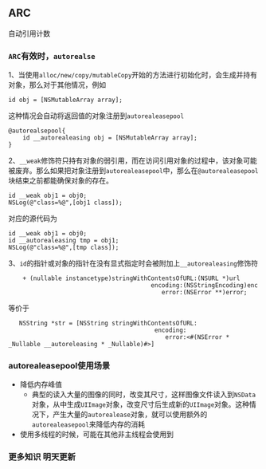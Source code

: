 ## ARC

自动引用计数


### `ARC`有效时，`autorealse`

1、当使用`alloc/new/copy/mutableCopy`开始的方法进行初始化时，会生成并持有对象，那么对于其他情况，例如
	
	id obj = [NSMutableArray array];

这种情况会自动将返回值的对象注册到`autorealeasepool`

	@autorealsepool{
		id __autorealeasing obj = [NSMutableArray array];
	}

2、`__weak`修饰符只持有对象的弱引用，而在访问引用对象的过程中，该对象可能被废弃。那么如果把对象注册到`autorealeasepool`中，那么在`@autorealeasepool`块结束之前都能确保对象的存在。

	id __weak obj1 = obj0;
	NSLog(@"class=%@",[obj1 class]);

对应的源代码为

	id __weak obj1 = obj0;
	id __autorealeasing tmp = obj1;
	NSLog(@"class=%@",[tmp class]);
	
3、`id`的指针或对象的指针在没有显式指定时会被附加上`__autorealeasing`修饰符

	    + (nullable instancetype)stringWithContentsOfURL:(NSURL *)url
                                            encoding:(NSStringEncoding)enc
                                               error:(NSError **)error;

等价于

	   NSString *str = [NSString stringWithContentsOfURL:
                                             encoding:
                                                error:<#(NSError * _Nullable __autoreleasing * _Nullable)#>]



### autorealeasepool使用场景
* 降低内存峰值
	* 典型的读入大量的图像的同时，改变其尺寸，这样图像文件读入到`NSData`对象，从中生成`UIImage`对象，改变尺寸后生成新的`UIImage`对象。这种情况下，产生大量的`autorealease`对象，就可以使用额外的 `autorealeasepool`来降低内存的消耗
* 使用多线程的时候，可能在其他非主线程会使用到

### 更多知识 明天更新



